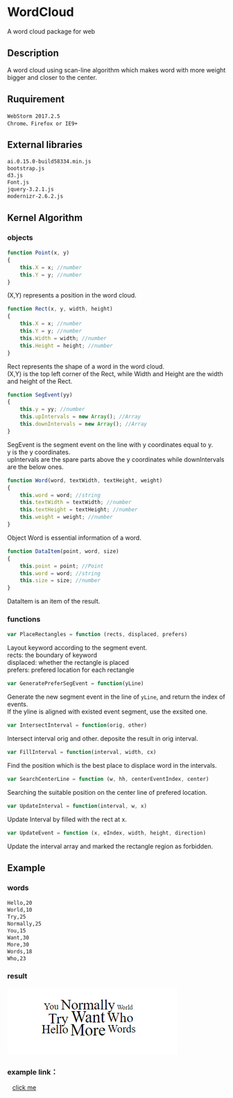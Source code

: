 # WordCloud
A word cloud package for web
## Description
A word cloud using scan-line algorithm which makes word with more weight bigger and closer to the center.
## Ruquirement
    WebStorm 2017.2.5
    Chrome、Firefox or IE9+
## External libraries
    ai.0.15.0-build58334.min.js
    bootstrap.js
    d3.js
    Font.js
    jquery-3.2.1.js
    modernizr-2.6.2.js
## Kernel Algorithm
### objects
```javascript
function Point(x, y)
{
    this.X = x; //number
    this.Y = y; //number
}
```
(X,Y) represents a position in the word cloud.
```javascript
function Rect(x, y, width, height)
{
    this.X = x; //number
    this.Y = y; //number
    this.Width = width; //number
    this.Height = height; //number
}
```
Rect represents the shape of a word in the word cloud.  
(X,Y) is the top left corner of the Rect, while Width and Height are the width and height of the Rect.  
```javascript
function SegEvent(yy)
{
    this.y = yy; //number
    this.upIntervals = new Array(); //Array
    this.downIntervals = new Array(); //Array
}
```
SegEvent is the segment event on the line with y coordinates equal to y.  
y is the y coordinates.  
upIntervals are the spare parts above the y coordinates while downIntervals are the below ones.  
```javascript
function Word(word, textWidth, textHeight, weight)
{
    this.word = word; //string
    this.textWidth = textWidth; //number
    this.textHeight = textHeight; //number
    this.weight = weight; //number
}
```
Object Word is essential information of a word.  
```javascript
function DataItem(point, word, size)
{
    this.point = point; //Point
    this.word = word; //string
    this.size = size; //number
}
```
DataItem is an item of the result.  
### functions
```javascript
var PlaceRectangles = function (rects, displaced, prefers)
```
Layout keyword according to the segment event.  
rects: the boundary of keyword  
displaced: whether the rectangle is placed  
prefers: prefered location for each rectangle  
```javascript
var GeneratePreferSegEvent = function(yLine)
```
Generate the new segment event in the line of <code>yLine</code>, and return the index of events.  
If the yline is aligned with existed event segment, use the exsited one.  
```javascript
var IntersectInterval = function(orig, other)
```
Intersect interval orig and other. deposite the result in orig interval.  
```javascript
var FillInterval = function(interval, width, cx)
```
Find the position which is the best place to displace word in the intervals.  
```javascript
var SearchCenterLine = function (w, hh, centerEventIndex, center)
```
Searching the suitable position on the center line of prefered location.  
```javascript
var UpdateInterval = function(interval, w, x)
```
Update Interval by filled with the rect at x.  
```javascript
var UpdateEvent = function (x, eIndex, width, height, direction)
```
Update the interval array and marked the rectangle region as forbidden.  
## Example
### words
    Hello,20
    World,10
    Try,25
    Normally,25
    You,15
    Want,30
    More,30
    Words,18
    Who,23
### result
![image](https://github.com/thu-vis/WordCloud/blob/master/example_result.png)

### example link：
    [click me](https://whwang1996.github.io/WordCloud/)
    
